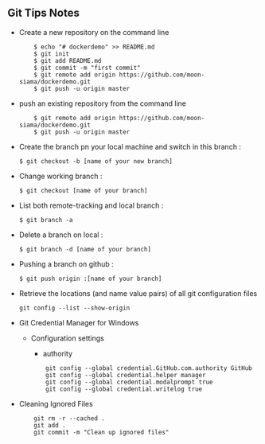 ## Git Tips Notes

* Create a new repository on the command line

    ```
        $ echo "# dockerdemo" >> README.md
        $ git init
        $ git add README.md
        $ git commit -m "first commit"
        $ git remote add origin https://github.com/moon-siama/dockerdemo.git
        $ git push -u origin master

    ```

* push an existing repository from the command line

    ```
        $ git remote add origin https://github.com/moon-siama/dockerdemo.git
        $ git push -u origin master

    ```


* Create the branch pn your local machine and switch in this branch :

    ` $ git checkout -b [name of your new branch] `

* Change working branch :

    ` $ git checkout [name of your branch] `

* List both remote-tracking and local branch :

    ` $ git branch -a `

* Delete a branch on local :

    ` $ git branch -d [name of your branch] `

* Pushing a branch on github :

    ` $ git push origin :[name of your branch] `

* Retrieve the locations (and name value pairs) of all git configuration files

    ` git config --list --show-origin `

* Git Credential Manager for Windows

    * Configuration settings

        * authority

        ```
            git config --global credential.GitHub.com.authority GitHub
            git config --global credential.helper manager
            git config --global credential.modalprompt true
            git config --global credential.writelog true
        ```

* Cleaning Ignored Files
    ```
        git rm -r --cached .
        git add .
        git commit -m "Clean up ignored files"
    ```